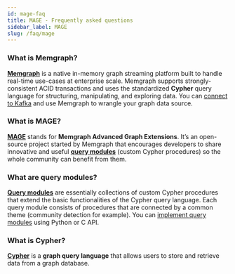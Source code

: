 ```yaml
---
id: mage-faq
title: MAGE - Frequently asked questions
sidebar_label: MAGE
slug: /faq/mage
---
```


### What is Memgraph?

**[Memgraph](/memgraph/getting-started)** is a native in-memory graph streaming
platform built to handle real-time use-cases at enterprise scale. Memgraph
supports strongly-consistent ACID transactions and uses the standardized
**Cypher** query language for structuring, manipulating, and exploring data. You
can [connect to Kafka](/memgraph/import-data/kafka) and use Memgraph to wrangle
your graph data source.

### What is MAGE?

**[MAGE](/mage)** stands for **Memgraph Advanced Graph Extensions**. It’s an
open-source project started by Memgraph that encourages developers to share
innovative and useful **[query modules](/mage/query-modules/available-queries)**
(custom Cypher procedures) so the whole community can benefit from them.

### What are query modules?

**[Query modules](/mage/query-modules/available-queries)** are essentially
collections of custom Cypher procedures that extend the basic functionalities of
the Cypher query language. Each query module consists of procedures that are
connected by a common theme (community detection for example). You can [implement
query modules](/mage/usage/loading-modules) using Python or C API.

### What is Cypher?

**[Cypher](/cypher-manual)** is a **graph query language** that allows users to store and retrieve
data from a graph database.
